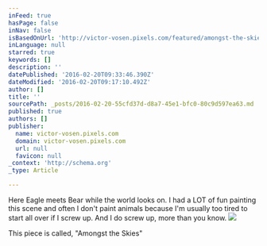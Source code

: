 ```yaml
---
inFeed: true
hasPage: false
inNav: false
isBasedOnUrl: 'http://victor-vosen.pixels.com/featured/amongst-the-skies-victor-vosen.html'
inLanguage: null
starred: true
keywords: []
description: ''
datePublished: '2016-02-20T09:33:46.390Z'
dateModified: '2016-02-20T09:17:10.492Z'
author: []
title: ''
sourcePath: _posts/2016-02-20-55cfd37d-d8a7-45e1-bfc0-80c9d597ea63.md
published: true
authors: []
publisher:
  name: victor-vosen.pixels.com
  domain: victor-vosen.pixels.com
  url: null
  favicon: null
_context: 'http://schema.org'
_type: Article

---
```

Here Eagle meets Bear while the world looks on.  I had a LOT of fun painting this scene and often I don't paint animals because I'm usually too tired to start all over if I screw up.  And I do screw up, more than you know.
![](http://images.fineartamerica.com/images/artworkimages/mediumlarge/1/amongst-the-skies-victor-vosen.jpg)

This piece is called, "Amongst the Skies"